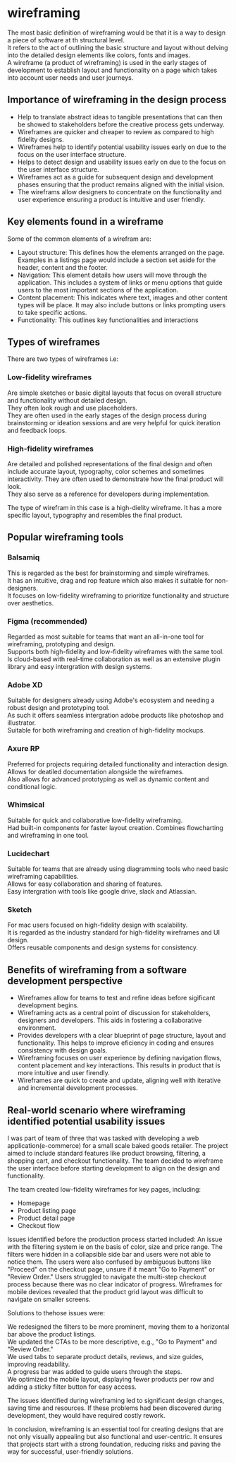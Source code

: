 # wireframing

The most basic definition of wireframing would be that it is a way to design a piece of software at th structural level.  
It refers to the act of outlining the basic structure and layout without delving into the detailed design elements like colors, fonts and images.  
A wireframe (a product of wireframing) is used in the early stages of development to establish layout and functionality on a page which takes into account user needs and user journeys.  

## Importance of wireframing in the design process

- Help to translate abstract ideas to tangible presentations that can then be showed to stakeholders before the creative process gets underway.
- Wireframes are quicker and cheaper to review as compared to high fidelity designs.
- Wireframes help to identify potential usability issues early on due to the focus on the user interface structure.
- Helps to detect design and usability issues early on due to the focus on the user interface structure.
- Wireframes act as a guide for subsequent design and development phases ensuring that the product remains aligned with the initial vision.
- The wireframs allow designers to concentrate on the functionality and user experience ensuring a product is intuitive and user friendly.

## Key elements found in a wireframe

Some of the common elements of a wirefram are:

- Layout structure: This defines how the elements arranged on the page. Examples in a listings page would include a section set aside for the header, content and the footer.
- Navigation: This element details how users will move through the application. This includes a system of links or menu options that guide users to the most important sections of the application.
- Content placement: This indicates where text, images and other content types will be place. It may also include buttons or links prompting users to take specific actions.
- Functionality: This outlines key functionalities and interactions

## Types of wireframes

There are two types of wireframes i.e:

### Low-fidelity wireframes

Are simple sketches or basic digital layouts that focus on overall structure and functionality without detailed design.  
They often look rough and use placeholders.  
They are often used in the early stages of the design process during brainstorming or ideation sessions  and are very helpful for quick iteration and feedback loops.

### High-fidelity wireframes

Are detailed and polished representations of the final design and often include accurate layout, typography, color schemes and sometimes interactivity.
They are often used to demonstrate how  the final product will look.  
They also serve as a reference for developers during implementation.  

The type of wirefram in this case is a high-dielity wireframe. It has a more specific layout, typography and resembles the final product.

## Popular wireframing tools

### Balsamiq

This is regarded as the best for brainstorming and simple wireframes.  
It has an intuitive, drag and rop feature which also makes it suitable for non-designers.  
It focuses on low-fidelity wireframing to prioritize functionality and structure over aesthetics.  

### Figma (recommended)

Regarded as most suitable for teams that want an all-in-one tool for wireframing, prototyping and design.  
Supports both high-fidelity and low-fidelity wireframes with the same tool.  
Is cloud-based with real-time collaboration as well as an extensive plugin library and easy intergration with design systems.

### Adobe XD

Suitable for designers already using Adobe's ecosystem and needing a robust design and prototyping tool.  
As such it offers seamless intergration adobe products like photoshop and illustrator.  
Suitable for both wireframing and creation of high-fidelity mockups.  

### Axure RP

Preferred for projects requiring detailed functionality and interaction design.  
Allows for deatiled documentation alongside the wireframes.  
Also allows for advanced prototyping as well as dynamic content and conditional logic.  

### Whimsical

Suitable for quick and collaborative low-fidelity wireframing.  
Had built-in components for faster layout creation.
Combines flowcharting and wireframing in one tool.

### Lucidechart

Suitable for teams that are already using diagramming tools who need basic wireframing capabilities.  
Allows for easy collaboration and sharing of features.  
Easy intergration with tools like google drive, slack and Atlassian.

### Sketch

For mac users focused on high-fidelity design with scalability.  
It is regarded as the industry standard for high-fidelity wireframes and UI design.  
Offers reusable components and design systems for consistency.  

## Benefits of wireframing from a software development perspective

- Wireframes allow for teams to test and refine ideas before sigificant development begins.
- Wireframing acts as a central point of discussion for stakeholders, designers and developers. This aids in fostering a collaborative environment.
- Provides developers with a clear blueprint of page structure, layout and functionality. This helps to improve eficiency in coding and ensures consistency with design goals.
- Wireframing focuses on user experience by defining navigation flows, content placement and key interactions. This results in  product that is more intuitive and user firendly.
- Wireframes are quick to create and update, aligning well with iterative and incremental development processes.

## Real-world scenario where wireframing identified potential usability issues

I was part of team of three that was tasked with developing a web application(e-commerce) for a small scale baked goods retailer.
The project aimed to include standard features like product browsing, filtering, a shopping cart, and checkout functionality. The team decided to wireframe the user interface before starting development to align on the design and functionality.

The team created low-fidelity wireframes for key pages, including:

- Homepage
- Product listing page
- Product detail page
- Checkout flow

Issues identified before the production process started included:   An issue with the filtering system ie on the basis of color, size and price range. The filters were hidden in a collapsible side bar and users were not able to notice them.
The users were also confused by ambiguous buttons like "Proceed" on the checkout page, unsure if it meant "Go to Payment" or "Review Order."
Users struggled to navigate the multi-step checkout process because there was no clear indicator of progress.
Wireframes for mobile devices revealed that the product grid layout was difficult to navigate on smaller screens.

Solutions to thehose issues were:  

We redesigned the filters to be more prominent, moving them to a horizontal bar above the product listings.  
We updated the CTAs to be more descriptive, e.g., "Go to Payment" and "Review Order."  
We used tabs to separate product details, reviews, and size guides, improving readability.  
A progress bar was added to guide users through the steps.  
We optimized the mobile layout, displaying fewer products per row and adding a sticky filter button for easy access.  

The issues identified during wireframing led to significant design changes, saving time and resources. If these problems had been discovered during development, they would have required costly rework.  

In conclusion, wireframing is an essential tool for creating designs that are not only visually appealing but also functional and user-centric. It ensures that projects start with a strong foundation, reducing risks and paving the way for successful, user-friendly solutions.  
